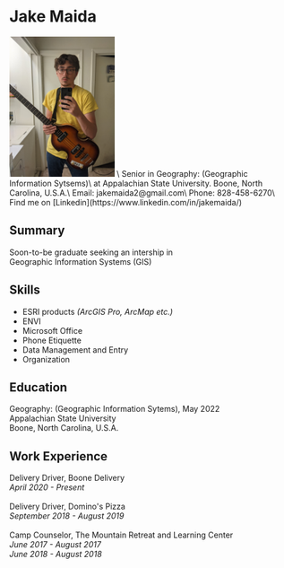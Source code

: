 
# Jake Maida

<img src="3814resumepicture.jpg" alt="3814resumepicture" height="250"/>
\
Senior in Geography: (Geographic Information Sytsems)\
at Appalachian State University. Boone, North Carolina, U.S.A.\
Email: jakemaida2@gmail.com\
Phone: 828-458-6270\
Find me on [Linkedin](https://www.linkedin.com/in/jakemaida/)

## Summary

Soon-to-be graduate seeking an intership in\
Geographic Information Systems (GIS)

## Skills

- ESRI products *(ArcGIS Pro, ArcMap etc.)*
- ENVI
- Microsoft Office
- Phone Etiquette
- Data Management and Entry
- Organization

## Education

Geography: (Geographic Information Sytems), May 2022\
Appalachian State University\
Boone, North Carolina, U.S.A.

## Work Experience

Delivery Driver, Boone Delivery\
*April 2020 - Present*\
\
Delivery Driver, Domino's Pizza\
*September 2018 - August 2019*\
\
Camp Counselor, The Mountain Retreat and Learning Center\
*June 2017 - August 2017*\
*June 2018 - August 2018*
